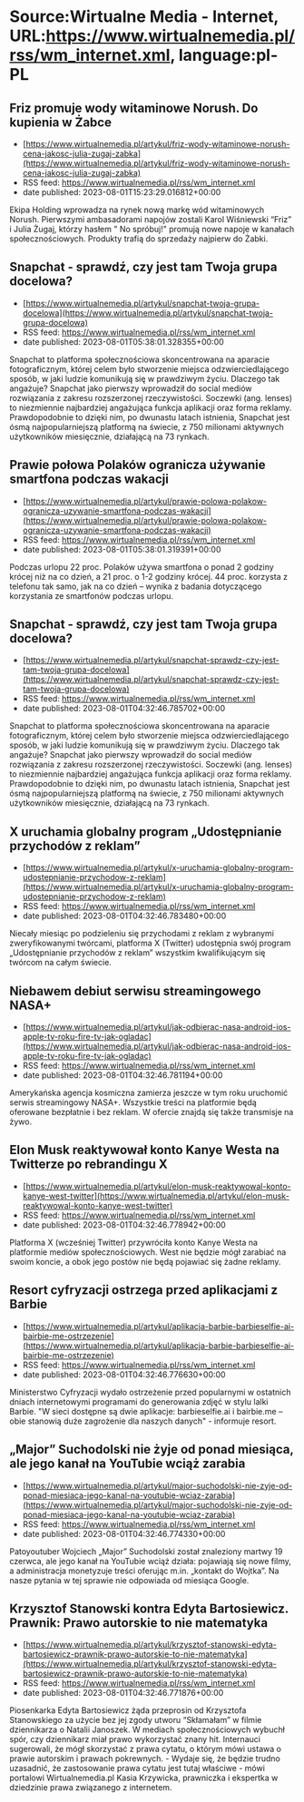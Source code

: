 # Source:Wirtualne Media - Internet, URL:https://www.wirtualnemedia.pl/rss/wm_internet.xml, language:pl-PL

## Friz promuje wody witaminowe Norush. Do kupienia w Żabce
 - [https://www.wirtualnemedia.pl/artykul/friz-wody-witaminowe-norush-cena-jakosc-julia-zugaj-zabka](https://www.wirtualnemedia.pl/artykul/friz-wody-witaminowe-norush-cena-jakosc-julia-zugaj-zabka)
 - RSS feed: https://www.wirtualnemedia.pl/rss/wm_internet.xml
 - date published: 2023-08-01T15:23:29.016812+00:00

Ekipa Holding wprowadza na rynek nową markę wód witaminowych Norush. Pierwszymi ambasadorami napojów zostali Karol Wiśniewski “Friz” i Julia Żugaj, którzy hasłem " No spróbuj!" promują nowe napoje w kanałach społecznościowych. Produkty trafią do sprzedaży najpierw do Żabki.

## Snapchat - sprawdź, czy jest tam Twoja grupa docelowa?
 - [https://www.wirtualnemedia.pl/artykul/snapchat-twoja-grupa-docelowa](https://www.wirtualnemedia.pl/artykul/snapchat-twoja-grupa-docelowa)
 - RSS feed: https://www.wirtualnemedia.pl/rss/wm_internet.xml
 - date published: 2023-08-01T05:38:01.328355+00:00

Snapchat to platforma społecznościowa skoncentrowana na aparacie fotograficznym, której celem było stworzenie miejsca odzwierciedlającego sposób, w jaki ludzie komunikują się w prawdziwym życiu. Dlaczego tak angażuje? Snapchat jako pierwszy wprowadził do social mediów rozwiązania z zakresu rozszerzonej rzeczywistości. Soczewki (ang. lenses) to niezmiennie najbardziej angażująca funkcja aplikacji oraz forma reklamy. Prawdopodobnie to dzięki nim, po dwunastu latach istnienia, Snapchat jest ósmą najpopularniejszą platformą na świecie, z 750 milionami aktywnych użytkowników miesięcznie, działającą na 73 rynkach.

## Prawie połowa Polaków ogranicza używanie smartfona podczas wakacji
 - [https://www.wirtualnemedia.pl/artykul/prawie-polowa-polakow-ogranicza-uzywanie-smartfona-podczas-wakacji](https://www.wirtualnemedia.pl/artykul/prawie-polowa-polakow-ogranicza-uzywanie-smartfona-podczas-wakacji)
 - RSS feed: https://www.wirtualnemedia.pl/rss/wm_internet.xml
 - date published: 2023-08-01T05:38:01.319391+00:00

Podczas urlopu 22 proc. Polaków używa smartfona o ponad 2 godziny krócej niż na co dzień, a 21 proc. o 1-2 godziny krócej. 44 proc. korzysta z telefonu tak samo, jak na co dzień – wynika z badania dotyczącego korzystania ze smartfonów podczas urlopu.

## Snapchat - sprawdź, czy jest tam Twoja grupa docelowa?
 - [https://www.wirtualnemedia.pl/artykul/snapchat-sprawdz-czy-jest-tam-twoja-grupa-docelowa](https://www.wirtualnemedia.pl/artykul/snapchat-sprawdz-czy-jest-tam-twoja-grupa-docelowa)
 - RSS feed: https://www.wirtualnemedia.pl/rss/wm_internet.xml
 - date published: 2023-08-01T04:32:46.785702+00:00

Snapchat to platforma społecznościowa skoncentrowana na aparacie fotograficznym, której celem było stworzenie miejsca odzwierciedlającego sposób, w jaki ludzie komunikują się w prawdziwym życiu. Dlaczego tak angażuje? Snapchat jako pierwszy wprowadził do social mediów rozwiązania z zakresu rozszerzonej rzeczywistości. Soczewki (ang. lenses) to niezmiennie najbardziej angażująca funkcja aplikacji oraz forma reklamy. Prawdopodobnie to dzięki nim, po dwunastu latach istnienia, Snapchat jest ósmą najpopularniejszą platformą na świecie, z 750 milionami aktywnych użytkowników miesięcznie, działającą na 73 rynkach.

## X uruchamia globalny program „Udostępnianie przychodów z reklam”
 - [https://www.wirtualnemedia.pl/artykul/x-uruchamia-globalny-program-udostepnianie-przychodow-z-reklam](https://www.wirtualnemedia.pl/artykul/x-uruchamia-globalny-program-udostepnianie-przychodow-z-reklam)
 - RSS feed: https://www.wirtualnemedia.pl/rss/wm_internet.xml
 - date published: 2023-08-01T04:32:46.783480+00:00

Niecały miesiąc po podzieleniu się przychodami z reklam z wybranymi zweryfikowanymi twórcami, platforma X (Twitter) udostępnia swój program „Udostępnianie przychodów z reklam” wszystkim kwalifikującym się twórcom na całym świecie.

## Niebawem debiut serwisu streamingowego NASA+
 - [https://www.wirtualnemedia.pl/artykul/jak-odbierac-nasa-android-ios-apple-tv-roku-fire-tv-jak-ogladac](https://www.wirtualnemedia.pl/artykul/jak-odbierac-nasa-android-ios-apple-tv-roku-fire-tv-jak-ogladac)
 - RSS feed: https://www.wirtualnemedia.pl/rss/wm_internet.xml
 - date published: 2023-08-01T04:32:46.781194+00:00

Amerykańska agencja kosmiczna zamierza jeszcze w tym roku uruchomić serwis streamingowy NASA+. Wszystkie treści na platformie będą oferowane bezpłatnie i bez reklam. W ofercie znajdą się także transmisje na żywo.

## Elon Musk reaktywował konto Kanye Westa na Twitterze po rebrandingu X
 - [https://www.wirtualnemedia.pl/artykul/elon-musk-reaktywowal-konto-kanye-west-twitter](https://www.wirtualnemedia.pl/artykul/elon-musk-reaktywowal-konto-kanye-west-twitter)
 - RSS feed: https://www.wirtualnemedia.pl/rss/wm_internet.xml
 - date published: 2023-08-01T04:32:46.778942+00:00

Platforma X (wcześniej Twitter) przywróciła konto Kanye Westa na platformie mediów społecznościowych. West nie będzie mógł zarabiać na swoim koncie, a obok jego postów nie będą pojawiać się żadne reklamy.

## Resort cyfryzacji ostrzega przed aplikacjami z Barbie
 - [https://www.wirtualnemedia.pl/artykul/aplikacja-barbie-barbieselfie-ai-bairbie-me-ostrzezenie](https://www.wirtualnemedia.pl/artykul/aplikacja-barbie-barbieselfie-ai-bairbie-me-ostrzezenie)
 - RSS feed: https://www.wirtualnemedia.pl/rss/wm_internet.xml
 - date published: 2023-08-01T04:32:46.776630+00:00

Ministerstwo Cyfryzacji wydało ostrzeżenie przed popularnymi w ostatnich dniach internetowymi programami do generowania zdjęć w stylu lalki Barbie. "W sieci dostępne są dwie aplikacje: barbieselfie.ai i bairbie.me – obie stanowią duże zagrożenie dla naszych danych" - informuje resort.

## „Major” Suchodolski nie żyje od ponad miesiąca, ale jego kanał na YouTubie wciąż zarabia
 - [https://www.wirtualnemedia.pl/artykul/major-suchodolski-nie-zyje-od-ponad-miesiaca-jego-kanal-na-youtubie-wciaz-zarabia](https://www.wirtualnemedia.pl/artykul/major-suchodolski-nie-zyje-od-ponad-miesiaca-jego-kanal-na-youtubie-wciaz-zarabia)
 - RSS feed: https://www.wirtualnemedia.pl/rss/wm_internet.xml
 - date published: 2023-08-01T04:32:46.774330+00:00

Patoyoutuber Wojciech „Major” Suchodolski został znaleziony martwy 19 czerwca, ale jego kanał na YouTubie wciąż działa: pojawiają się nowe filmy, a administracja monetyzuje treści oferując m.in. „kontakt do Wojtka”. Na nasze pytania w tej sprawie nie odpowiada od miesiąca Google.

## Krzysztof Stanowski kontra Edyta Bartosiewicz. Prawnik: Prawo autorskie to nie matematyka
 - [https://www.wirtualnemedia.pl/artykul/krzysztof-stanowski-edyta-bartosiewicz-prawnik-prawo-autorskie-to-nie-matematyka](https://www.wirtualnemedia.pl/artykul/krzysztof-stanowski-edyta-bartosiewicz-prawnik-prawo-autorskie-to-nie-matematyka)
 - RSS feed: https://www.wirtualnemedia.pl/rss/wm_internet.xml
 - date published: 2023-08-01T04:32:46.771876+00:00

Piosenkarka Edyta Bartosiewicz żąda przeprosin od Krzysztofa Stanowskiego za użycie bez jej zgody utworu “Skłamałam” w filmie dziennikarza o Natalii Janoszek. W mediach społecznościowych wybuchł spór, czy dziennikarz miał prawo wykorzystać znany hit. Internauci sugerowali, że mógł skorzystać z prawa cytatu, o którym mówi ustawa o prawie autorskim i prawach pokrewnych. - Wydaje się, że będzie trudno uzasadnić, że zastosowanie prawa cytatu jest tutaj właściwe - mówi portalowi Wirtualnemedia.pl Kasia Krzywicka, prawniczka i ekspertka w dziedzinie prawa związanego z internetem.

